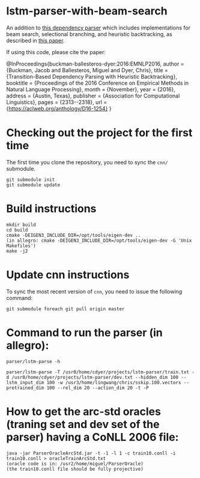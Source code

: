 # lstm-parser-with-beam-search
An addition to [this dependency parser](https://github.com/clab/lstm-parser) which includes implementations for beam search, selectional branching, and heuristic backtracking, as described in [this paper](http://aclweb.org/anthology/D/D16/D16-1254.pdf).

If using this code, please cite the paper:

@InProceedings{buckman-ballesteros-dyer:2016:EMNLP2016,
  author    = {Buckman, Jacob  and  Ballesteros, Miguel  and  Dyer, Chris},
  title     = {Transition-Based Dependency Parsing with Heuristic Backtracking},
  booktitle = {Proceedings of the 2016 Conference on Empirical Methods in Natural Language Processing},
  month     = {November},
  year      = {2016},
  address   = {Austin, Texas},
  publisher = {Association for Computational Linguistics},
  pages     = {2313--2318},
  url       = {https://aclweb.org/anthology/D16-1254}
}


# Checking out the project for the first time

The first time you clone the repository, you need to sync the `cnn/` submodule.

    git submodule init
    git submodule update

# Build instructions

    mkdir build
    cd build
    cmake -DEIGEN3_INCLUDE_DIR=/opt/tools/eigen-dev ..
    (in allegro: cmake -DEIGEN3_INCLUDE_DIR=/opt/tools/eigen-dev -G 'Unix Makefiles')
    make -j2

# Update cnn instructions
To sync the most recent version of `cnn`, you need to issue the following command:
 
    git submodule foreach git pull origin master
    
    
# Command to run the parser (in allegro): 

    parser/lstm-parse -h
    
    parser/lstm-parse -T /usr0/home/cdyer/projects/lstm-parser/train.txt -d /usr0/home/cdyer/projects/lstm-parser/dev.txt --hidden_dim 100 --lstm_input_dim 100 -w /usr3/home/lingwang/chris/sskip.100.vectors --pretrained_dim 100 --rel_dim 20 --action_dim 20 -t -P
    
# How to get the arc-std oracles (traning set and dev set of the parser) having a CoNLL 2006 file:
   
    java -jar ParserOracleArcStd.jar -t -1 -l 1 -c train10.conll -i train10.conll > oracleTrainArcStd.txt
    (oracle code is in: /usr2/home/miguel/ParserOracle)
    (the train10.conll file should be fully projective)
    


